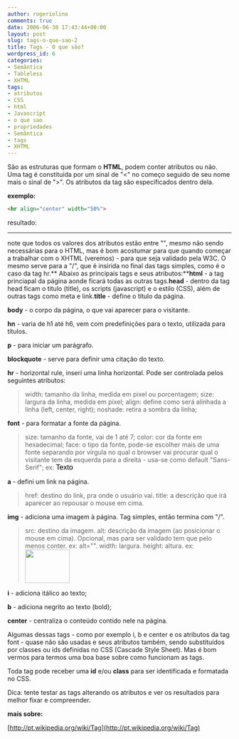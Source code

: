 ```yaml
---
author: rogeriolino
comments: true
date: 2006-06-30 17:43:44+00:00
layout: post
slug: tags-o-que-sao-2
title: Tags - O que são?
wordpress_id: 6
categories:
- Semântica
- Tableless
- XHTML
tags:
- atributos
- CSS
- html
- Javascript
- o que sao
- propriedades
- Semântica
- tags
- XHTML
---
```


São as estruturas que formam o **HTML**, podem conter atributos ou não. Uma tag é constituída por um sinal de "<" no começo seguido de seu nome mais o sinal de ">". Os atributos da tag são especificados dentro dela.

**exemplo:**

``` html
<hr align="center" width="50%">
``` 

resultado:


* * *

note que todos os valores dos atributos estão entre "", mesmo não sendo necessárias para o HTML, mas é bom acostumar para que quando começar a trabalhar com o XHTML (veremos) - para que seja validado pela W3C. O mesmo serve para a "/", que é insirida no final das tags simples, como é o caso da tag hr.** Abaixo as principais tags e seus atributos:****html** - a tag princiapal da página aonde ficará todas as outras tags.**head** - dentro da tag head ficam o titulo (title), os scripts (javascript)  e o estilo (CSS), além de outras tags como meta e link.**title** - define o título da página.

**body** - o corpo da página, o que vai aparecer para o visitante.

**hn** - varia de h1 até h6, vem com predefinições para o texto, utilizada para títulos.

**p** - para iniciar um parágrafo.

**blockquote** - serve para definir uma citação do texto.

**hr** - horizontal rule, inseri uma linha horizontal. Pode ser controlada pelos seguintes atributos:



<blockquote>width: tamanho da linha, medida em pixel ou porcentagem;
size: largura da linha, medida em pixel;
align: define como será alinhada a linha (left, center, right);
noshade: retira a sombra da linha;</blockquote>


**font** - para formatar a fonte da página.



<blockquote>size: tamanho da fonte, vai de 1 até 7;
color: cor da fonte em hexadecimal;
face: o tipo da fonte, pode-se escolher mais de uma fonte separando por vírgula no qual o browser vai procurar qual o visitante tem da esquerda para a direita - usa-se como default "Sans-Serif";
ex: <font size="3" color="#000000" face="Verdana, Arial, Sans-Serif">Texto</font></blockquote>


**a** - defini um link na página.


<blockquote>href: destino do link, pra onde o usuário vai.
title: a descrição que irá aparecer ao repousar o mouse em cima.</blockquote>


**img** - adiciona uma imagem à página. Tag simples, então termina com "/".



<blockquote>src: destino da imagem.
alt: descrição da imagem (ao posicionar o mouse em cima). Opcional, mas para ser validado tem que pelo menos conter. ex: alt="".
width: largura.
height: altura.
ex: <img src="imagens/avatar.gif" width="100" height="75"/></blockquote>



**i** - adiciona itálico ao texto;

**b** - adiciona negrito ao texto (bold);

**center** - centraliza o conteúdo contido nele na página.

Algumas dessas tags - como por exemplo i, b e center e os atributos da tag font - quase não são usadas e seus atributos também, sendo substituídos por classes ou ids definidas no CSS (Cascade Style Sheet). Mas é bom vermos para termos uma boa base sobre como funcionam as tags.

Toda tag pode receber uma **id** e/ou **class** para ser identificada e formatada no CSS.

Dica: tente testar as tags alterando os atributos e ver os resultados para melhor fixar e compreender.

**mais sobre:**

[http://pt.wikipedia.org/wiki/Tag](http://pt.wikipedia.org/wiki/Tag)

